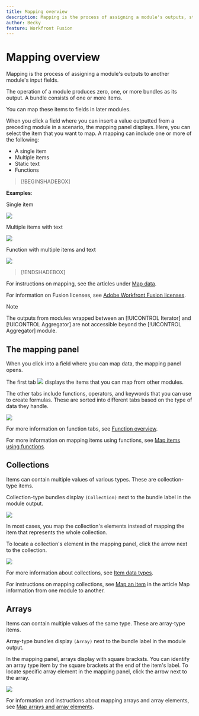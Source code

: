 ```yaml
---
title: Mapping overview
description: Mapping is the process of assigning a module's outputs, structured into items, to another module's input fields.
author: Becky
feature: Workfront Fusion
---
```

# Mapping overview

Mapping is the process of assigning a module's outputs to another module's input fields.

The operation of a module produces zero, one, or more bundles as its output. A bundle consists of one or more items.

You can map these items to fields in later modules.

When you click a field where you can insert a value outputted from a preceding module in a scenario, the mapping panel displays. Here, you can select the item that you want to map. A mapping can include one or more of the following:

* A single item
* Multiple items
* Static text
* Functions

>[!BEGINSHADEBOX]

**Examples**:

Single item

![](/help/workfront-fusion/references/apps-and-modules/assets/map-single.png)

Multiple items with text

![](/help/workfront-fusion/references/apps-and-modules/assets/map-multiple-with-text.png)

Function with multiple items and text

![](/help/workfront-fusion/references/apps-and-modules/assets/map-formula-with-text.png)


>[!ENDSHADEBOX]


For instructions on mapping, see the articles under [Map data](/help/workfront-fusion/create-scenarios/map-data/map-data-toc.md).

<!--## Access requirements

You must have the following access to use the functionality in this article:

<table style="table-layout:auto">
 <col> 
 <col> 
 <tbody> 
  <tr> 
    <td role="rowheader">[!DNL Adobe Workfront] plan*</td> 
   <td> <p>[!DNL Pro] or higher</p> </td> 
  </tr> 
  <tr data-mc-conditions=""> 
   <td role="rowheader">[!DNL Adobe Workfront] license*</td> 
   <td> <p>[!UICONTROL Plan], [!UICONTROL Work]</p> </td> 
  </tr> 
  <tr> 
   <td role="rowheader">[!UICONTROL Adobe Workfront Fusion] license**</td> 
   <td>
   <p>Current license requirement: No [!DNL Workfront Fusion] license requirement.</p>
   <p>Or</p>
   <p>Legacy license requirement: [!UICONTROL [!DNL Workfront Fusion] for Work Automation and Integration] </p>
   </td> 
  </tr> 
  <tr> 
   <td role="rowheader">Product</td> 
   <td>
   <p>Current product requirement: If you have the [!UICONTROL Select] or [!UICONTROL Prime] [!DNL Adobe Workfront] plan, your organization must purchase [!DNL Adobe Workfront Fusion] as well as [!DNL Adobe Workfront] to use functionality described in this article. [!DNL Workfront Fusion] is included in the [!UICONTROL Ultimate] [!DNL Workfront] plan.</p>
   <p>Or</p>
   <p>Legacy product requirement: Your organization must purchase [!DNL Adobe Workfront Fusion] as well as [!DNL Adobe Workfront] to use functionality described in this article.</p>
   </td> 
  </tr> 
 </tbody> 
</table>

To find out what plan, license type, or access you have, contact your [!DNL Workfront] administrator.-->

For information on Fusion licenses, see [Adobe Workfront Fusion licenses](/help/workfront-fusion/set-up-and-manage-workfront-fusion/licensing-operations-overview/license-automation-vs-integration.md).


>[!NOTE]
>
>The outputs from modules wrapped between an [!UICONTROL Iterator] and [!UICONTROL Aggregator] are not accessible beyond the [!UICONTROL Aggregator] module.

## The mapping panel

When you click into a field where you can map data, the mapping panel opens.

The first tab ![](/help/workfront-fusion/references/apps-and-modules/assets/toolbar-icon-functions-you-map-from-other-modules.png) displays the items that you can map from other modules.

The other tabs include functions, operators, and keywords that you can use to create formulas. These are sorted into different tabs based on the type of data they handle.

![](/help/workfront-fusion/references/apps-and-modules/assets/mapping-panel-blank.png)


For more information on function tabs, see [Function overview](/help/workfront-fusion/get-started-with-fusion/understand-fusion/function-overview.md).

For more information on mapping items using functions, see [Map items using functions](/help/workfront-fusion/create-scenarios/map-data/map-using-functions.md).

## Collections

Items can contain multiple values of various types. These are collection-type items.

Collection-type bundles display `(Collection)` next to the bundle label in the module output. 

![](/help/workfront-fusion/references/apps-and-modules/assets/collection.png)

In most cases, you map the collection's elements instead of mapping the item that represents the whole collection.

To locate a collection's element in the mapping panel, click the arrow next to the collection.

![](/help/workfront-fusion/references/apps-and-modules/assets/collection-dropdown.png)

For more information about collections, see [Item data types](/help/workfront-fusion/references/mapping-panel/data-types/item-data-types.md).

For instructions on mapping collections, see [Map an item](/help/workfront-fusion/create-scenarios/map-data/map-data-from-one-to-another.md#map-an-item) in the article Map information from one module to another.

## Arrays

Items can contain multiple values of the same type. These are array-type items.

Array-type bundles display `(Array)` next to the bundle label in the module output.

In the mapping panel, arrays display with square bracksts. You can identify an array type item by the square brackets at the end of the item's label. To locate specific array element in the mapping panel, click the arrow next to the array.

![](/help/workfront-fusion/references/apps-and-modules/assets/array.png)

For information and instructions about mapping arrays and array elements, see [Map arrays and array elements](/help/workfront-fusion/create-scenarios/map-data/map-an-array.md).
